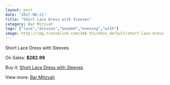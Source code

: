 ```yaml
---
layout: post
date: '2017-08-21'
title: "Short Lace Dress with Sleeves"
category: Bar Mitzvah
tags: ["lace","dresses","beaded","evening","with"]
image: http://img.transblink.com/348-thickbox_default/short-lace-dress-with-sleeves.jpg
---
```

Short Lace Dress with Sleeves

On Sales: **$282.99**
<a href="https://www.transblink.com/en/bar-mitzvah/91-short-lace-dress-with-sleeves.html"><amp-img layout="responsive" width="600" height="600" src="//img.transblink.com/348-thickbox_default/short-lace-dress-with-sleeves.jpg" alt="Short Lace Dress with Sleeves 0" /></a>
<a href="https://www.transblink.com/en/bar-mitzvah/91-short-lace-dress-with-sleeves.html"><amp-img layout="responsive" width="600" height="600" src="//img.transblink.com/352-thickbox_default/short-lace-dress-with-sleeves.jpg" alt="Short Lace Dress with Sleeves 1" /></a>
<a href="https://www.transblink.com/en/bar-mitzvah/91-short-lace-dress-with-sleeves.html"><amp-img layout="responsive" width="600" height="600" src="//img.transblink.com/351-thickbox_default/short-lace-dress-with-sleeves.jpg" alt="Short Lace Dress with Sleeves 2" /></a>
<a href="https://www.transblink.com/en/bar-mitzvah/91-short-lace-dress-with-sleeves.html"><amp-img layout="responsive" width="600" height="600" src="//img.transblink.com/350-thickbox_default/short-lace-dress-with-sleeves.jpg" alt="Short Lace Dress with Sleeves 3" /></a>
<a href="https://www.transblink.com/en/bar-mitzvah/91-short-lace-dress-with-sleeves.html"><amp-img layout="responsive" width="600" height="600" src="//img.transblink.com/349-thickbox_default/short-lace-dress-with-sleeves.jpg" alt="Short Lace Dress with Sleeves 4" /></a>

Buy it: [Short Lace Dress with Sleeves](https://www.transblink.com/en/bar-mitzvah/91-short-lace-dress-with-sleeves.html "Short Lace Dress with Sleeves")

View more: [Bar Mitzvah](https://www.transblink.com/en/2-bar-mitzvah "Bar Mitzvah")